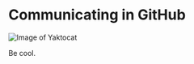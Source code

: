 # Communicating in GitHub

![Image of Yaktocat](https://octodex.github.com/images/yaktocat.png)
  
<footer>
  Be cool.
</footer>
